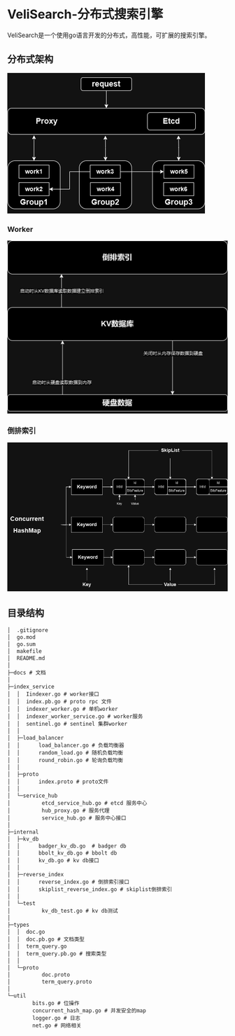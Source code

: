 # VeliSearch-分布式搜索引擎
VeliSearch是一个使用go语言开发的分布式，高性能，可扩展的搜索引擎。
## 分布式架构
![](./docs/index_dist.drawio.png)
### Worker
![](./docs/kvdb_back.drawio.png)
### 倒排索引
![](./docs/index.drawio_back.png)
## 目录结构
```
│  .gitignore
│  go.mod
│  go.sum
│  makefile
│  README.md
│
├─docs # 文档
│
├─index_service
│  │  Iindexer.go # worker接口
│  │  index.pb.go # proto rpc 文件
│  │  indexer_worker.go # 单机worker
│  │  indexer_worker_service.go # worker服务
│  │  sentinel.go # sentinel 集群worker
│  │
│  ├─load_balancer
│  │      load_balancer.go # 负载均衡器
│  │      random_load.go # 随机负载均衡
│  │      round_robin.go # 轮询负载均衡
│  │
│  ├─proto
│  │      index.proto # proto文件
│  │
│  └─service_hub
│          etcd_service_hub.go # etcd 服务中心
│          hub_proxy.go # 服务代理
│          service_hub.go # 服务中心接口
│
├─internal
│  ├─kv_db
│  │      badger_kv_db.go  # badger db
│  │      bbolt_kv_db.go # bbolt db
│  │      kv_db.go # kv db接口
│  │
│  ├─reverse_index
│  │      reverse_index.go # 倒排索引接口
│  │      skiplist_reverse_index.go # skiplist倒排索引
│  │
│  └─test
│          kv_db_test.go # kv db测试
│
├─types
│  │  doc.go 
│  │  doc.pb.go # 文档类型
│  │  term_query.go 
│  │  term_query.pb.go # 搜索类型
│  │
│  └─proto
│          doc.proto
│          term_query.proto
│
└─util
        bits.go # 位操作
        concurrent_hash_map.go # 并发安全的map
        logger.go # 日志
        net.go # 网络相关
```
